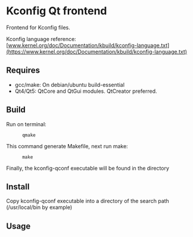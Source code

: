 Kconfig Qt frontend
===================

Frontend for Kconfig files.

Kconfig language reference: [www.kernel.org/doc/Documentation/kbuild/kconfig-language.txt](https://www.kernel.org/doc/Documentation/kbuild/kconfig-language.txt)

Requires
--------
* gcc/make: On debian/ubuntu build-essential
* Qt4/Qt5: QtCore and QtGui modules. QtCreator preferred.

Build
-----
Run on terminal:
```
      qmake
```
This command generate Makefile, next run make:
```
      make
```
Finally, the kconfig-qconf executable will be found in the directory

Install
-------

Copy kconfig-qconf executable into a directory of the search path (/usr/local/bin by example)

Usage
-----
